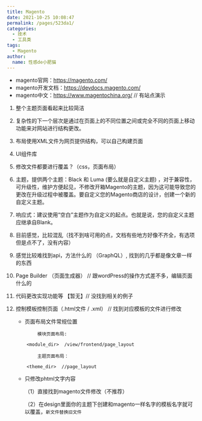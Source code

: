 ```yaml
---
title: Magento
date: 2021-10-25 10:08:47
permalink: /pages/523da1/
categories:
  - 技术
  - 工具类
tags:
  - Magento
author:
  name: 性感de小肥猫
---
```


- magento官网：https://magento.com/	     
- magento开发文档：https://devdocs.magento.com/
- magento中文：https://www.magentochina.org/    // 有站点演示


1. 整个主题页面看起来比较简洁		
2. 复杂性的下一个层次是通过在页面上的不同位置之间或完全不同的页面上移动功能来对网站进行结构更改。
3. 布局使用XML文件为网页提供结构，可以自己构建页面
4. UI组件库
5. 修改文件都要进行覆盖？（css，页面布局）
6. 主题，提供两个主题：Black 和 Luma  (要么就是自定义主题) ，对于兼容性，可升级性，维护方便起见，不修改开箱Magento的主题，因为这可能导致您的更改在升级过程中被覆盖。要自定义您的Magento商店的设计，创建一个新的自定义主题。
7. 响应式：建议使用“空白”主题作为自定义的起点。也就是说，您的自定义主题应继承自Blank。
8. 目前感觉，比较混乱（找不到啥可用的点，文档有些地方好像不齐全，有选项但是点不了，没有内容）
9. 感觉比较难找到api，方法什么的 （GraphQL）, 找到的几乎都是像文章一样的东西


1. Page Builder （页面生成器） // 跟wordPress的操作方式差不多，编辑页面什么的
2. 代码更改实现功能等 【暂无】// 没找到相关的例子
3. 控制模板控制页面（.html文件 / .xml） // 找到对应模板的文件进行修改	
	  - 页面布局文件常规位置
    ```
			模块页面布局:
      
        <module_dir>  /view/frontend/page_layout
      
			主题页面布局：
      
        <theme_dir>  //page_layout
    ```
	  - 只修改phtml文字内容

		（1）直接找到magento文件修改（不推荐）

		（2）在design里面你的主题下创建和magento一样名字的模板名字就可以覆盖，`新文件替换旧文件`